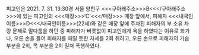 피고인은 2021. 7. 31. 13:30경 서울 양천구 <<<구아래주소>>>B<<</구아래주소>>>에 있는 피고인의 <<<매장>>>‘C'<<</매장>>> 매장 앞에서, 피해자 <<<내국인이름>>>D<<</내국인이름>>>(22세)와 같은 매장 앞에 주차된 피해자의 부 소유 차량 문제로 말다툼을 하던 중 피해자가 버릇없이 피고인에게 욕을 하였다는 이유로 화가 나, 오른 손을 들어 피해자를 때릴 듯한 자세를 2회 취하고, 오른 손으로 피해자의 가슴 부분을 2회, 목 부분을 2회 밀쳐 폭행하였다.